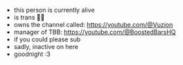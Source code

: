 - this person is currently alive
- is trans 🏳️‍⚧️
- owns the channel called: https://youtube.com/@Vuzion
- manager of TBB: https://youtube.com/@BoostedBarsHQ 
- if you could please sub
- sadly, inactive on here
- goodnight :3
